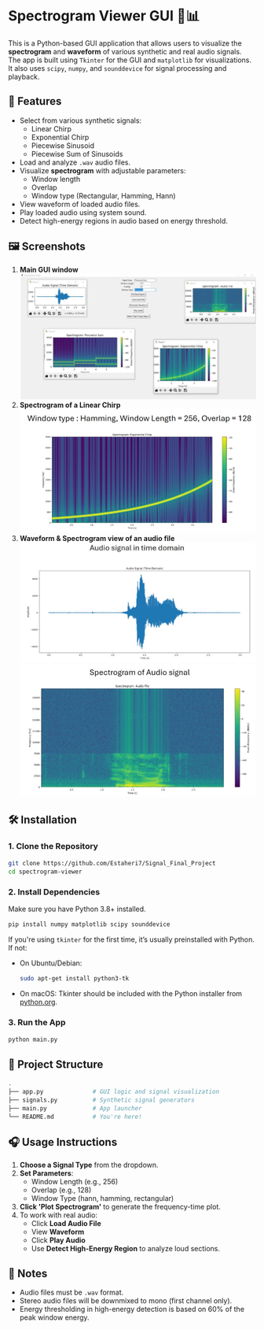 # Spectrogram Viewer GUI 🎵📊

This is a Python-based GUI application that allows users to visualize the **spectrogram** and **waveform** of various synthetic and real audio signals. The app is built using `Tkinter` for the GUI and `matplotlib` for visualizations. It also uses `scipy`, `numpy`, and `sounddevice` for signal processing and playback.

## 🚀 Features

- Select from various synthetic signals:
  - Linear Chirp
  - Exponential Chirp
  - Piecewise Sinusoid
  - Piecewise Sum of Sinusoids
- Load and analyze `.wav` audio files.
- Visualize **spectrogram** with adjustable parameters:
  - Window length
  - Overlap
  - Window type (Rectangular, Hamming, Hann)
- View waveform of loaded audio files.
- Play loaded audio using system sound.
- Detect high-energy regions in audio based on energy threshold.

## 🖼️ Screenshots

1. **Main GUI window**
   ![Main GUI](ScreenShots/spectrogram_app.jpg)
2. **Spectrogram of a Linear Chirp**
   ![Exponential Chrip](ScreenShots/exponential_chrip.jpg)
3. **Waveform & Spectrogram view of an audio file**
   ![Audio Time Domain](ScreenShots/audio_time_domain.jpg)
   ![Audio Spectrogram](ScreenShots/audio_spectrogram.jpg)

## 🛠️ Installation

### 1. Clone the Repository

```bash
git clone https://github.com/Estaheri7/Signal_Final_Project
cd spectrogram-viewer
```

### 2. Install Dependencies

Make sure you have Python 3.8+ installed.

```bash
pip install numpy matplotlib scipy sounddevice
```

If you're using `tkinter` for the first time, it’s usually preinstalled with Python. If not:

- On Ubuntu/Debian:
  ```bash
  sudo apt-get install python3-tk
  ```
- On macOS:
  Tkinter should be included with the Python installer from [python.org](https://www.python.org/).

### 3. Run the App

```bash
python main.py
```

## 📁 Project Structure

```bash
.
├── app.py              # GUI logic and signal visualization
├── signals.py          # Synthetic signal generators
├── main.py             # App launcher
└── README.md           # You're here!
```

## 🎧 Usage Instructions

1. **Choose a Signal Type** from the dropdown.
2. **Set Parameters**:
   - Window Length (e.g., 256)
   - Overlap (e.g., 128)
   - Window Type (hann, hamming, rectangular)
3. **Click 'Plot Spectrogram'** to generate the frequency-time plot.
4. To work with real audio:
   - Click **Load Audio File**
   - View **Waveform**
   - Click **Play Audio**
   - Use **Detect High-Energy Region** to analyze loud sections.

## 📌 Notes

- Audio files must be `.wav` format.
- Stereo audio files will be downmixed to mono (first channel only).
- Energy thresholding in high-energy detection is based on 60% of the peak window energy.
